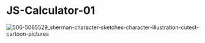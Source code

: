 # JS-Calculator-01

![506-5065529_sherman-character-sketches-character-illustration-cutest-cartoon-pictures](https://user-images.githubusercontent.com/63746091/153294257-d83a6d1b-079b-45c0-ad74-d3366948c9cf.png)
